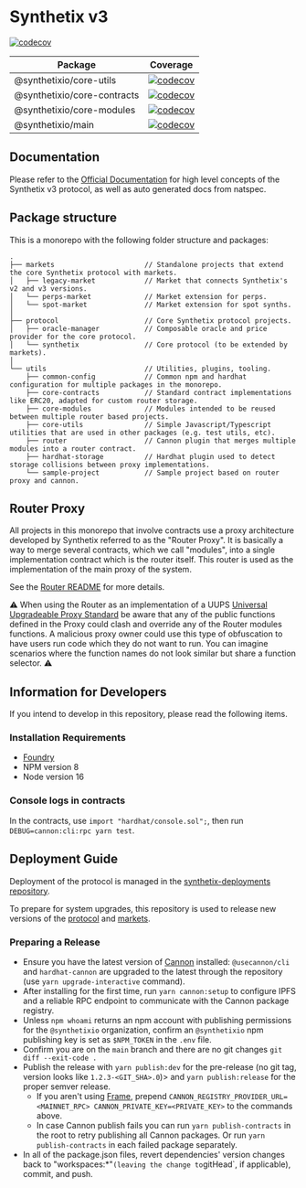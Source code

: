 # Synthetix v3

[![codecov](https://codecov.io/gh/Synthetixio/synthetix-v3/branch/main/graph/badge.svg?token=B9BK0U5KAT)](https://codecov.io/gh/Synthetixio/synthetix-v3)

| Package                     | Coverage                                                                                                                                                                      |
| --------------------------- | ----------------------------------------------------------------------------------------------------------------------------------------------------------------------------- |
| @synthetixio/core-utils     | [![codecov](https://codecov.io/gh/Synthetixio/synthetix-v3/branch/main/graph/badge.svg?token=B9BK0U5KAT&flag=core-utils)](https://codecov.io/gh/Synthetixio/synthetix-v3)     |
| @synthetixio/core-contracts | [![codecov](https://codecov.io/gh/Synthetixio/synthetix-v3/branch/main/graph/badge.svg?token=B9BK0U5KAT&flag=core-contracts)](https://codecov.io/gh/Synthetixio/synthetix-v3) |
| @synthetixio/core-modules   | [![codecov](https://codecov.io/gh/Synthetixio/synthetix-v3/branch/main/graph/badge.svg?token=B9BK0U5KAT&flag=core-modules)](https://codecov.io/gh/Synthetixio/synthetix-v3)   |
| @synthetixio/main           | [![codecov](https://codecov.io/gh/Synthetixio/synthetix-v3/branch/main/graph/badge.svg?token=B9BK0U5KAT&flag=synthetix)](https://codecov.io/gh/Synthetixio/synthetix-v3)      |

## Documentation

Please refer to the [Official Documentation](https://docs.synthetix.io/) for high level concepts of the Synthetix v3 protocol, as well as auto generated docs from natspec.

## Package structure

This is a monorepo with the following folder structure and packages:

```
.
├── markets                      // Standalone projects that extend the core Synthetix protocol with markets.
│   ├── legacy-market            // Market that connects Synthetix's v2 and v3 versions.
│   └── perps-market             // Market extension for perps.
│   └── spot-market              // Market extension for spot synths.
│
├── protocol                     // Core Synthetix protocol projects.
│   ├── oracle-manager           // Composable oracle and price provider for the core protocol.
│   └── synthetix                // Core protocol (to be extended by markets).
│
└── utils                        // Utilities, plugins, tooling.
    ├── common-config            // Common npm and hardhat configuration for multiple packages in the monorepo.
    ├── core-contracts           // Standard contract implementations like ERC20, adapted for custom router storage.
    ├── core-modules             // Modules intended to be reused between multiple router based projects.
    ├── core-utils               // Simple Javascript/Typescript utilities that are used in other packages (e.g. test utils, etc).
    ├── router                   // Cannon plugin that merges multiple modules into a router contract.
    ├── hardhat-storage          // Hardhat plugin used to detect storage collisions between proxy implementations.
    └── sample-project           // Sample project based on router proxy and cannon.
```

## Router Proxy

All projects in this monorepo that involve contracts use a proxy architecture developed by Synthetix referred to as the "Router Proxy". It is basically a way to merge several contracts, which we call "modules", into a single implementation contract which is the router itself. This router is used as the implementation of the main proxy of the system.

See the [Router README](utils/router/README.md) for more details.

⚠️ When using the Router as an implementation of a UUPS [Universal Upgradeable Proxy Standard](https://eips.ethereum.org/EIPS/eip-1822) be aware that any of the public functions defined in the Proxy could clash and override any of the Router modules functions. A malicious proxy owner could use this type of obfuscation to have users run code which they do not want to run. You can imagine scenarios where the function names do not look similar but share a function selector. ⚠️

## Information for Developers

If you intend to develop in this repository, please read the following items.

### Installation Requirements

- [Foundry](https://getfoundry.sh/)
- NPM version 8
- Node version 16

### Console logs in contracts

In the contracts, use `import "hardhat/console.sol";`, then run `DEBUG=cannon:cli:rpc yarn test`.

## Deployment Guide

Deployment of the protocol is managed in the [synthetix-deployments repository](https://github.com/synthetixio/synthetix-deployments).

To prepare for system upgrades, this repository is used to release new versions of the [protocol](/protocol) and [markets](/markets).

### Preparing a Release

- Ensure you have the latest version of [Cannon](https://usecannon.com) installed: `@usecannon/cli` and `hardhat-cannon` are upgraded to the latest through the repository (use `yarn upgrade-interactive` command).
- After installing for the first time, run `yarn cannon:setup` to configure IPFS and a reliable RPC endpoint to communicate with the Cannon package registry.
- Unless `npm whoami` returns an npm account with publishing permissions for the `@synthetixio` organization, confirm an `@synthetixio` npm publishing key is set as `$NPM_TOKEN` in the `.env` file.
- Confirm you are on the `main` branch and there are no git changes `git diff --exit-code .`
- Publish the release with `yarn publish:dev` for the pre-release (no git tag, version looks like `1.2.3-<GIT_SHA>.0`)> and `yarn publish:release` for the proper semver release.
  - If you aren't using [Frame](https://frame.sh/), prepend `CANNON_REGISTRY_PROVIDER_URL=<MAINNET_RPC> CANNON_PRIVATE_KEY=<PRIVATE_KEY>` to the commands above.
  - In case Cannon publish fails you can run `yarn publish-contracts` in the root to retry publishing all Cannon packages. Or run `yarn publish-contracts` in each failed package separately.
- In all of the package.json files, revert dependencies' version changes back to "workspaces:*"` (leaving the change to `gitHead`, if applicable), commit, and push.
